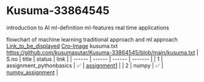 # Kusuma-33864545
introduction to AI
ml-definition
ml-features
real time applications

flowchart of machine learning
traditional approach and ml approach
[Link_to_be_displayed](actual_link)
[Cro-Image](https://encrypted-tbn0.gstatic.com/images?q=tbn:ANd9GcQ9NtWDiWfuN2RsUNBr8LtTgTbKog8rGzH86w&s)
kusuma.txt
https://github.com/kusumasutar/Kusuma-33864545/blob/main/kusuma.txt
| S.no | title | status | link  |
| ------ | ------ | ------ | ------- |
| 1 | assignment_pythonbasics |  ✅  |  [assignment1](https://github.com/kusumasutar/AI--ML/blob/main/assignments/Assignment_01.ipynb)  |
| 2 |  numpy  |  ✅  |  [numpy_assignment](https://colab.research.google.com/drive/1LmGO2ZmOl5hh1mH_sj7eeZv7dUYb30n7)  |
